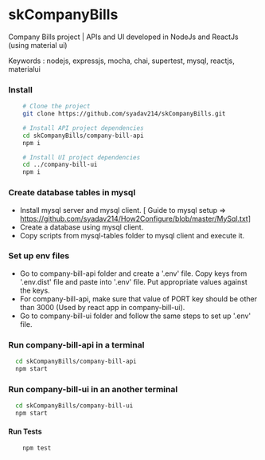 # skCompanyBills
Company Bills project | APIs and UI developed in NodeJs and ReactJs (using material ui)

Keywords : nodejs, expressjs, mocha, chai, supertest, mysql, reactjs, materialui

### Install

```bash
    # Clone the project
    git clone https://github.com/syadav214/skCompanyBills.git

    # Install API project dependencies
    cd skCompanyBills/company-bill-api
    npm i

    # Install UI project dependencies
    cd ../company-bill-ui
    npm i
```

### Create database tables in mysql

- Install mysql server and mysql client. [ Guide to mysql setup => https://github.com/syadav214/How2Configure/blob/master/MySql.txt]
- Create a database using mysql client.
- Copy scripts from mysql-tables folder to mysql client and execute it.

### Set up env files

- Go to company-bill-api folder and create a '.env' file. Copy keys from '.env.dist' file and paste into '.env' file. Put appropriate values against the keys.
- For company-bill-api, make sure that value of PORT key should be other than 3000 (Used by react app in company-bill-ui).
- Go to company-bill-ui folder and follow the same steps to set up '.env' file.

### Run company-bill-api in a terminal

```bash
  cd skCompanyBills/company-bill-api
  npm start
```

### Run company-bill-ui in an another terminal

```bash
  cd skCompanyBills/company-bill-ui
  npm start
```

#### Run Tests

```bash
    npm test
```

